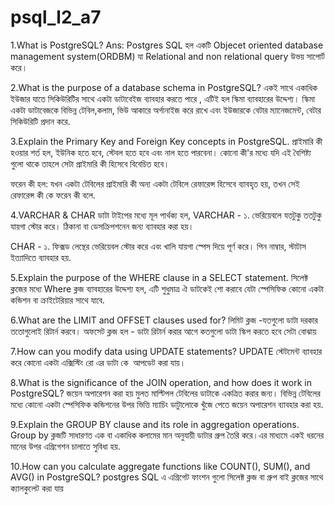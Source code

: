 # psql_l2_a7

<!-- QA -->

1.What is PostgreSQL?
Ans: Postgres SQL হল একটি Objecet oriented database management system(ORDBM)
যা Relational and non relational query উভয় সাপোর্ট করে।

2.What is the purpose of a database schema in PostgreSQL?
একই সাথে একাধিক ইউজার যাতে সিকিউরিটির সাথে একটা ডাটাবেইজ ব্যাবহার করতে পারে , এটিই হল স্কিমা ব্যাবহারের উদ্দেশ্য। স্কিমা একটা ডাটাবেজকে বিভিন্ন টেবিল,কলাম, ভিউ আকারে অর্গানাইজ করে রাখে এবং ইউজারকে বেটার ম্যানেজমেন্ট, বেটার সিকিউরিটি প্রদান করে.

3.Explain the Primary Key and Foreign Key concepts in PostgreSQL.
প্রাইমারি কী হওয়ার শর্ত হল, ইউনিক হতে হবে, স্টেবল হতে হবে এবং নাল হতে পারবেনা। কোনো কী'র মধ্যে যদি এই বৈশিষ্ট্য গুলো থাকে তাহলে সেটা প্রাইমারি কী হিসেবে বিবেচিত হবে।

ফরেন কী হল: যখন একটা টেবিলের প্রাইমারি কী অন্য একটা টেবিলে রেফারেন্স হিসেবে ব্যাবহৃত হয়, তখন সেই রেফারেন্স কী কে ফরেন কী বলে.

4.VARCHAR & CHAR ডাটা টাইপের মধ্যে মূল পার্থক্য হল, VARCHAR -
১. ভেরিয়েবলে যতটুকু ততটুকু যায়গা স্টোর করে। ঠিকানা বা ডেসক্রিপশনেন জন্য ব্যাবহার করা হয়।

CHAR -
১. ফিক্সড লেন্থের ভেরিয়েবল স্টোর করে এবং খালি যায়গা স্পেস দিয়ে পূর্ণ করে। পিন নাম্বার, স্টাটাস ইত্যাদিতে ব্যাবহার হয়.

5.Explain the purpose of the WHERE clause in a SELECT statement.
সিলেক্ট ক্লজের মধ্যে Where ক্লজ ব্যাবহারের উদ্দেশ্য হল, এটি শুধুমাত্র ঐ ডাটকেই শো করাবে যেটা স্পেসিফিক কোনো একটা কন্ডিশন বা ক্রাইটেরিয়ার সাথে যাবে.

6.What are the LIMIT and OFFSET clauses used for?
লিমিট ক্লজ -যতগুলো ডাটা দরকার ততোগুলোই রিটার্ন করবে।
অফসেট ক্লজ হল - ডাটা রিটার্ন করার আগে কতগুলো ডাটা স্কিপ করতে হবে সেটা বোঝায়

7.How can you modify data using UPDATE statements?
UPDATE স্টেটমেন্ট ব্যাবহার করে কোনো একটা এক্সিস্টিং রো এর ডাটা কে  আপডেট করা যায়।

8.What is the significance of the JOIN operation, and how does it work in PostgreSQL?
জয়েন অপারেশন করা হয় মুলত মাল্টিপল টেবিলের ডাটাকে একত্রিত করার জন্য। বিভিন্ন টেবিলের মধ্যে কোনো একটা স্পেসিফিক কন্ডিশনের উপর ভিত্তি ম্যাচিং ডাটাুলোকে খুঁজে পেতে জয়েন অপারেশন ব্যাবহার করা হয়.

9.Explain the GROUP BY clause and its role in aggregation operations.
Group by ক্লজটি সাধারণত এক বা একাধিক কলামের মান অনুযায়ী ডাটার গ্রুপ তৈরি করে।এর মাধ্যমে একই ধরনের মানের উপর এগ্রিগেশন চালাতে সুবিধা হয়.

10.How can you calculate aggregate functions like COUNT(), SUM(), and AVG() in PostgreSQL?
postgres SQL এ এগ্রিগেট ফাংশন গুলো সিলেক্ট ক্লজ বা গ্রুপ বাই ক্লজের সাথে ক্যালকুলেট করা যায়
